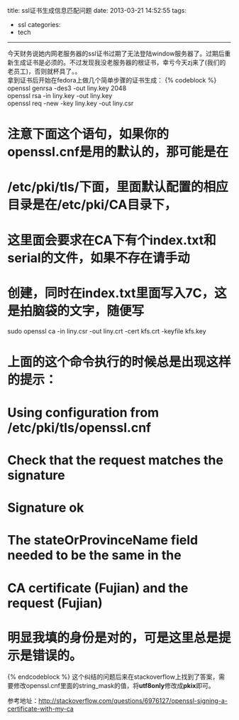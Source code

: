title: ssl证书生成信息匹配问题
date: 2013-03-21 14:52:55
tags:
- ssl
categories:
- tech
---
今天财务说她内网老服务器的ssl证书过期了无法登陆window服务器了。过期后重新生成证书是必须的。不过发现我没老服务器的根证书，幸亏今天zj来了(我们的老员工)，否则就杯具了。。  
拿到证书后开始在fedora上做几个简单步骤的证书生成：
{% codeblock %}
openssl genrsa -des3 -out liny.key 2048  
openssl rsa -in liny.key -out liny.key  
openssl req -new -key liny.key -out liny.csr  
# 注意下面这个语句，如果你的openssl.cnf是用的默认的，那可能是在  
# /etc/pki/tls/下面，里面默认配置的相应目录是在/etc/pki/CA目录下，  
# 这里面会要求在CA下有个index.txt和serial的文件，如果不存在请手动  
# 创建，同时在index.txt里面写入7C，这是拍脑袋的文字，随便写  
sudo openssl ca -in liny.csr -out liny.crt -cert kfs.crt -keyfile kfs.key  
# 上面的这个命令执行的时候总是出现这样的提示：
# Using configuration from /etc/pki/tls/openssl.cnf  
# Check that the request matches the signature  
# Signature ok  
# The stateOrProvinceName field needed to be the same in the  
# CA certificate (Fujian) and the request (Fujian)  
# 明显我填的身份是对的，可是这里总是提示是错误的。
{% endcodeblock %}
这个纠结的问题后来在stackoverflow上找到了答案，需要修改openssl.cnf里面的string_mask的值，将**utf8only**修改成**pkix**即可。  

参考地址：http://stackoverflow.com/questions/6976127/openssl-signing-a-certificate-with-my-ca  
